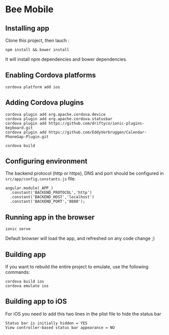 # Bee Mobile

## Installing app

Clone this project, then lauch :

    npm install && bower install

It will install npm dependencies and bower dependencies.

## Enabling Cordova platforms

    cordova platform add ios

## Adding Cordova plugins

    cordova plugin add org.apache.cordova.device
    cordova plugin add org.apache.cordova.statusbar
    cordova plugin add https://github.com/driftyco/ionic-plugins-keyboard.git
    cordova plugin add https://github.com/EddyVerbruggen/Calendar-PhoneGap-Plugin.git
    
    cordova build

## Configuring environment

The backend protocol (http or https), DNS and port should be configured in `src/app/config.constants.js` file.

    angular.module(_APP_)
      .constant('BACKEND_PROTOCOL','http')
      .constant('BACKEND_HOST','localhost')
      .constant('BACKEND_PORT','8080');

## Running app in the browser

    ionic serve

Default browser will load the app, and refreshed on any code change ;)

## Building app

If you want to rebuild the entire project to emulate, use the following commands:

    cordova build ios
    cordova emulate ios

## Building app to iOS

For iOS you need to add this two lines in the plist file to hide the status bar

    Status bar is initially hidden = YES
    View controller-based status bar appearance = NO
